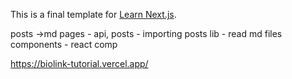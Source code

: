 This is a final template for [Learn Next.js](https://nextjs.org/learn).

posts ->md
pages - api, posts - importing posts
lib - read md files
components - react comp

https://biolink-tutorial.vercel.app/